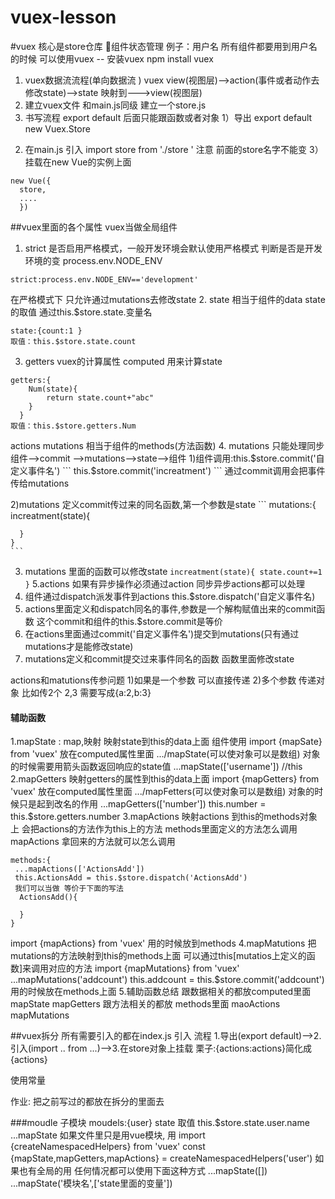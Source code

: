 # vuex-lesson
#vuex  核心是store仓库 组件状态管理 
例子：用户名  所有组件都要用到用户名的时候 可以使用vuex 
-- 安装vuex  npm install vuex 
1. vuex数据流流程(单向数据流 )
  vuex   view(视图层)-->action(事件或者动作去修改state)-->state 映射到--->view(视图层)
2. 建立vuex文件 
  和main.js同级 建立一个store.js 
3. 书写流程 
  export default  后面只能跟函数或者对象 
  1）导出  export default  new Vuex.Store
  2) 在main.js 引入  import store from './store ' 注意 前面的store名字不能变 
  3） 挂载在new Vue的实例上面  
  ```
  new Vue({
    store,
    ....
    })
  ``` 
##vuex里面的各个属性  vuex当做全局组件 
1. strict 是否启用严格模式，一般开发环境会默认使用严格模式
  判断是否是开发环境的变  process.env.NODE_ENV 
  <!-- development 开发环境  production 生产环境-->
  ```
  strict:process.env.NODE_ENV=='development'
  ```
  在严格模式下 只允许通过mutations去修改state 
2. state 相当于组件的data state的取值 通过this.$store.state.变量名  
  ```
  state:{count:1 }
  取值：this.$store.state.count 
  ``` 
3. getters vuex的计算属性 computed 用来计算state  
  ```
  getters:{
      Num(state){
          return state.count+"abc"
      }	
    }
  取值：this.$store.getters.Num
  ```
  actions  mutations 相当于组件的methods(方法函数)
4. mutations 只能处理同步  
  组件-->commit -->mutations-->state-->组件
  1)组件调用:this.$store.commit('自定义事件名')
    ```
    this.$store.commit('increatment')
    ```
    通过commit调用会把事件传给mutations

  2)mutations 定义commit传过来的同名函数,第一个参数是state 
    ```
    mutations:{
      increatment(state){

      }
    }
    ```
  3) mutations 里面的函数可以修改state 
    ```
      increatment(state){
        state.count+=1
      }
    ```
5.actions 如果有异步操作必须通过action  同步异步actions都可以处理
  1) 组件通过dispatch派发事件到actions
    this.$store.dispatch('自定义事件名)
  2) actions里面定义和dispatch同名的事件,参数是一个解构赋值出来的commit函数 这个commit和组件的this.$store.commit是等价
  3) 在actions里面通过commit('自定义事件名')提交到mutations(只有通过mutations才是能修改state)
  4) mutations定义和commit提交过来事件同名的函数  函数里面修改state

  actions和matutions传参问题
  1)如果是一个参数 可以直接传递
  2)多个参数 传递对象 比如传2个 2,3 需要写成{a:2,b:3}

#### 辅助函数
  1.mapState : map,映射 映射state到this的data上面
  组件使用
  import {mapSate} from 'vuex'
  放在computed属性里面  .../mapState(可以使对象可以是数组)
  对象的时候需要用箭头函数返回响应的state值
  ...mapState(['username'])
  //this
  2.mapGetters 映射getters的属性到this的data上面
  import {mapGetters} from 'vuex'
  放在computed属性里面  .../mapFetters(可以使对象可以是数组)
  对象的时候只是起到改名的作用
  ...mapGetters(['number'])
  this.number = this.$store.getters.number
  3.mapActions  映射actions 到this的methods对象上 会把actions的方法作为this上的方法 
  methods里面定义的方法怎么调用mapActions 拿回来的方法就可以怎么调用
  ```
  methods:{
   ...mapActions(['ActionsAdd'])
   this.ActionsAdd = this.$store.dispatch('ActionsAdd')
   我们可以当做 等价于下面的写法
    ActionsAdd(){

    }
  }
  ```
  import {mapActions} from 'vuex'
  用的时候放到methods
  4.mapMatutions  把mutations的方法映射到this的methods上面 可以通过this[mutatios上定义的函数]来调用对应的方法
  import {mapMutations} from 'vuex'
  ...mapMutations('addcount')
  this.addcount = this.$store.commit('addcount')
  用的时候放在methods上面 
  5.辅助函数总结
  跟数据相关的都放computed里面
  mapState mapGetters
  跟方法相关的都放 methods里面
  maoActions mapMutations 



##vuex拆分
所有需要引入的都在index.js 引入
流程 1.导出(export default)-->2.引入(import .. from ...)-->3.在store对象上挂载 栗子:{actions:actions}简化成{actions}

使用常量

作业: 把之前写过的都放在拆分的里面去


###moudle 子模块
    moudels:{user}
    state 取值
    this.$store.state.user.name
    ...mapState
    如果文件里只是用vue模块, 用
      import {createNamespacedHelpers} from 'vuex'
      const {mapState,mapGetters,mapActions} = createNamespacedHelpers('user')
    如果也有全局的用 任何情况都可以使用下面这种方式
    ...mapState([])
    ...mapState('模块名',['state里面的变量'])
